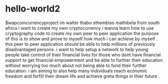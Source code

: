 # hello-world2
$wapcoincurrencyproject
im walter thabo sthembiso mathibela 
from south africa 
i want to create my own cryptocurrency 
i wanna learn how to use cryptography code to create my own peer to peer application
the purpose of this is to show and prove to myself how much i can achieve by myself .
this peer to peer application should be able to help millions of previously disadvantaged persons .i want to help setup a network to help young people take control of their financial lives for those who dont have financial support to get financial empowerment and be able to further their education without worrying too much about not being able to fund their further education.
i am aiming to also help many individuals reach economic freedom and forfill their dream life and achieve greta things in thier future .

